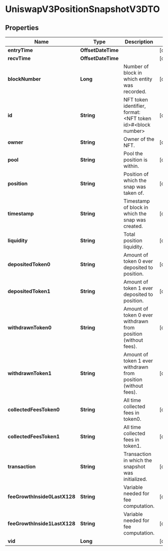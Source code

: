 

# UniswapV3PositionSnapshotV3DTO


## Properties

Name | Type | Description | Notes
------------ | ------------- | ------------- | -------------
**entryTime** | **OffsetDateTime** |  |  [optional]
**recvTime** | **OffsetDateTime** |  |  [optional]
**blockNumber** | **Long** | Number of block in which entity was recorded. |  [optional]
**id** | **String** | NFT token identifier, format: &lt;NFT token id&gt;#&lt;block number&gt; |  [optional]
**owner** | **String** | Owner of the NFT. |  [optional]
**pool** | **String** | Pool the position is within. |  [optional]
**position** | **String** | Position of which the snap was taken of. |  [optional]
**timestamp** | **String** | Timestamp of block in which the snap was created. |  [optional]
**liquidity** | **String** | Total position liquidity. |  [optional]
**depositedToken0** | **String** | Amount of token 0 ever deposited to position. |  [optional]
**depositedToken1** | **String** | Amount of token 1 ever deposited to position. |  [optional]
**withdrawnToken0** | **String** | Amount of token 0 ever withdrawn from position (without fees). |  [optional]
**withdrawnToken1** | **String** | Amount of token 1 ever withdrawn from position (without fees). |  [optional]
**collectedFeesToken0** | **String** | All time collected fees in token0. |  [optional]
**collectedFeesToken1** | **String** | All time collected fees in token1. |  [optional]
**transaction** | **String** | Transaction in which the snapshot was initialized. |  [optional]
**feeGrowthInside0LastX128** | **String** | Variable needed for fee computation. |  [optional]
**feeGrowthInside1LastX128** | **String** | Variable needed for fee computation. |  [optional]
**vid** | **Long** |  |  [optional]



